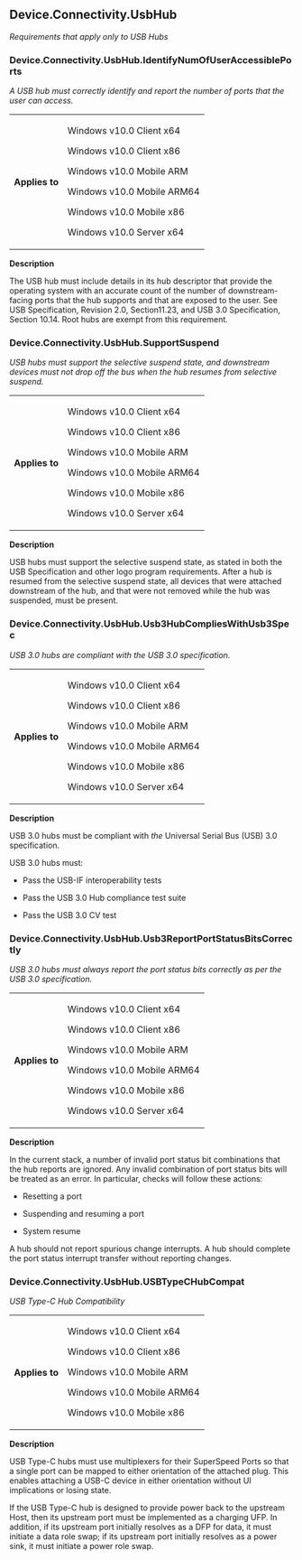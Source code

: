 <!--
# Device.Connectivity.UsbHub

 - [Device.Connectivity.UsbHub](#Device.Connectivity.UsbHub)
-->

<a name="Device.Connectivity.UsbHub"></a>
## Device.Connectivity.UsbHub

*Requirements that apply only to USB Hubs*

### Device.Connectivity.UsbHub.IdentifyNumOfUserAccessiblePorts

*A USB hub must correctly identify and report the number of ports that the user can access.*

<table>
<tr>
<th>Applies to</th>
<td>
<p>Windows v10.0 Client x64</p>
<p>Windows v10.0 Client x86</p>
<p>Windows v10.0 Mobile ARM</p>
<p>Windows v10.0 Mobile ARM64</p>
<p>Windows v10.0 Mobile x86</p>
<p>Windows v10.0 Server x64</p>
</td></tr></table>

**Description**

The USB hub must include details in its hub descriptor that provide the operating system with an accurate count of the number of downstream-facing ports that the hub supports and that are exposed to the user. See USB Specification, Revision 2.0, Section11.23, and USB 3.0 Specification, Section 10.14. Root hubs are exempt from this requirement.

### Device.Connectivity.UsbHub.SupportSuspend

*USB hubs must support the selective suspend state, and downstream devices must not drop off the bus when the hub resumes from selective suspend.*

<table>
<tr>
<th>Applies to</th>
<td>
<p>Windows v10.0 Client x64</p>
<p>Windows v10.0 Client x86</p>
<p>Windows v10.0 Mobile ARM</p>
<p>Windows v10.0 Mobile ARM64</p>
<p>Windows v10.0 Mobile x86</p>
<p>Windows v10.0 Server x64</p>
</td></tr></table>

**Description**

USB hubs must support the selective suspend state, as stated in both the USB Specification and other logo program requirements. After a hub is resumed from the selective suspend state, all devices that were attached downstream of the hub, and that were not removed while the hub was suspended, must be present.

### Device.Connectivity.UsbHub.Usb3HubCompliesWithUsb3Spec

*USB 3.0 hubs are compliant with the USB 3.0 specification.*

<table>
<tr>
<th>Applies to</th>
<td>
<p>Windows v10.0 Client x64</p>
<p>Windows v10.0 Client x86</p>
<p>Windows v10.0 Mobile ARM</p>
<p>Windows v10.0 Mobile ARM64</p>
<p>Windows v10.0 Mobile x86</p>
<p>Windows v10.0 Server x64</p>
</td></tr></table>

**Description**

USB 3.0 hubs must be compliant with *the* Universal Serial Bus (USB) 3.0 specification. 

USB 3.0 hubs must:

-   Pass the USB-IF interoperability tests

-   Pass the USB 3.0 Hub compliance test suite

-   Pass the USB 3.0 CV test

### Device.Connectivity.UsbHub.Usb3ReportPortStatusBitsCorrectly

*USB 3.0 hubs must always report the port status bits correctly as per the USB 3.0 specification.*

<table>
<tr>
<th>Applies to</th>
<td>
<p>Windows v10.0 Client x64</p>
<p>Windows v10.0 Client x86</p>
<p>Windows v10.0 Mobile ARM</p>
<p>Windows v10.0 Mobile ARM64</p>
<p>Windows v10.0 Mobile x86</p>
<p>Windows v10.0 Server x64</p>
</td></tr></table>

**Description**

In the current stack, a number of invalid port status bit combinations that the hub reports are ignored. Any invalid combination of port status bits will be treated as an error. In particular, checks will follow these actions:
 

-   Resetting a port

-   Suspending and resuming a port

-   System resume

A hub should not report spurious change interrupts. A hub should complete the port status interrupt transfer without reporting changes.

### Device.Connectivity.UsbHub.USBTypeCHubCompat

*USB Type-C Hub Compatibility*

<table>
<tr>
<th>Applies to</th>
<td>
<p>Windows v10.0 Client x64</p>
<p>Windows v10.0 Client x86</p>
<p>Windows v10.0 Mobile ARM</p>
<p>Windows v10.0 Mobile ARM64</p>
<p>Windows v10.0 Mobile x86</p>
</td></tr></table> 

**Description**

USB Type-C hubs must use multiplexers for their SuperSpeed Ports so that a single port can be mapped to either orientation of the attached plug. This enables attaching a USB-C device in either orientation without UI implications or losing state.

If the USB Type-C hub is designed to provide power back to the upstream Host, then its upstream port must be implemented as a charging UFP. In addition, if its upstream port initially resolves as a DFP for data, it must initiate a data role swap; if its upstream port initially resolves as a power sink, it must initiate a power role swap.
